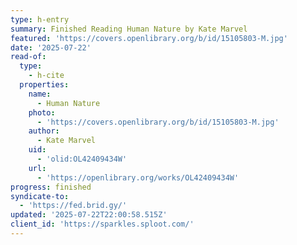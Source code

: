 ```yaml
---
type: h-entry
summary: Finished Reading Human Nature by Kate Marvel
featured: 'https://covers.openlibrary.org/b/id/15105803-M.jpg'
date: '2025-07-22'
read-of:
  type:
    - h-cite
  properties:
    name:
      - Human Nature
    photo:
      - 'https://covers.openlibrary.org/b/id/15105803-M.jpg'
    author:
      - Kate Marvel
    uid:
      - 'olid:OL42409434W'
    url:
      - 'https://openlibrary.org/works/OL42409434W'
progress: finished
syndicate-to:
  - 'https://fed.brid.gy/'
updated: '2025-07-22T22:00:58.515Z'
client_id: 'https://sparkles.sploot.com/'
---
```


